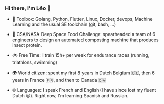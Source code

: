 ### Hi there, I'm Léo 👋

* 🧰 Toolbox: Golang, Python, Flutter, Linux, Docker, devops, Machine Learning and the usual SE toolchain (git, bash, ...)

* 🚀 CSA/NASA Deep Space Food Challenge: spearheaded a team of 6 engineers to design an automated composting machine that produces insect protein.
* 🚲 Free Time: I train 15h+ per week for endurance races (running, triathlons, swimming)

* 🌍 World citizen: spent my first 8 years in Dutch Belgium 🇧🇪, then 6 years in France 🇫🇷, and then to Canada 🇨🇦
* 🌐 Languages: I speak French and English (I have since lost my fluent Dutch 😢). Right now, I'm learning Spanish and Russian.
